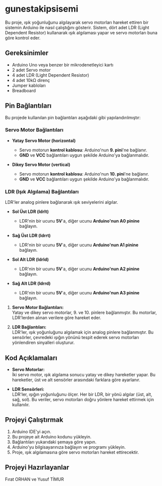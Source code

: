 # gunestakipsisemi
Bu proje, ışık yoğunluğunu algılayarak servo motorları hareket ettiren bir sistemin Arduino ile nasıl çalıştığını gösterir. Sistem, dört adet LDR (Light Dependent Resistor) kullanarak ışık algılaması yapar ve servo motorları buna göre kontrol eder.

## Gereksinimler

- Arduino Uno veya benzer bir mikrodenetleyici kartı
- 2 adet Servo motor
- 4 adet LDR (Light Dependent Resistor)
- 4 adet 10kΩ direnç
- Jumper kabloları
- Breadboard

## Pin Bağlantıları

Bu projede kullanılan pin bağlantıları aşağıdaki gibi yapılandırılmıştır:

### Servo Motor Bağlantıları
- **Yatay Servo Motor (horizontal)**  
  - Servo motorun **kontrol kablosu**: Arduino'nun **9. pini**'ne bağlanır.
  - **GND** ve **VCC** bağlantıları uygun şekilde Arduino'ya bağlanmalıdır.

- **Dikey Servo Motor (vertical)**  
  - Servo motorun **kontrol kablosu**: Arduino'nun **10. pini**'ne bağlanır.
  - **GND** ve **VCC** bağlantıları uygun şekilde Arduino'ya bağlanmalıdır.

### LDR (Işık Algılama) Bağlantıları
LDR'ler analog pinlere bağlanarak ışık seviyelerini algılar.

- **Sol Üst LDR (ldrlt)**  
  - LDR'nin bir ucunu **5V**'a, diğer ucunu **Arduino'nun A0 pinine** bağlayın.

- **Sağ Üst LDR (ldrrt)**  
  - LDR'nin bir ucunu **5V**'a, diğer ucunu **Arduino'nun A1 pinine** bağlayın.

- **Sol Alt LDR (ldrld)**  
  - LDR'nin bir ucunu **5V**'a, diğer ucunu **Arduino'nun A2 pinine** bağlayın.

- **Sağ Alt LDR (ldrrd)**  
  - LDR'nin bir ucunu **5V**'a, diğer ucunu **Arduino'nun A3 pinine** bağlayın.


1. **Servo Motor Bağlantıları:**  
   Yatay ve dikey servo motorlar, 9. ve 10. pinlere bağlanmıştır. Bu motorlar, LDR'lerden alınan verilere göre hareket eder.

2. **LDR Bağlantıları:**  
   LDR'ler, ışık yoğunluğunu algılamak için analog pinlere bağlanmıştır. Bu sensörler, çevredeki ışığın yönünü tespit ederek servo motorları yönlendiren sinyalleri oluşturur.

## Kod Açıklamaları

- **Servo Motorlar:**  
  İki servo motor, ışık algılama sonucu yatay ve dikey hareketler yapar. Bu hareketler, üst ve alt sensörler arasındaki farklara göre ayarlanır.

- **LDR Sensörleri:**  
  LDR'ler, ışığın yoğunluğunu ölçer. Her bir LDR, bir yönü algılar (üst, alt, sağ, sol). Bu veriler, servo motorları doğru yönlere hareket ettirmek için kullanılır.

## Projeyi Çalıştırmak

1. Arduino IDE'yi açın.
2. Bu projeye ait Arduino kodunu yükleyin.
3. Bağlantıları yukarıdaki şemaya göre yapın.
4. Arduino'yu bilgisayarınıza bağlayın ve programı yükleyin.
5. Proje, ışık algılamasına göre servo motorları hareket ettirecektir.

## Projeyi Hazırlayanlar
Fırat ORHAN ve Yusuf TİMUR


